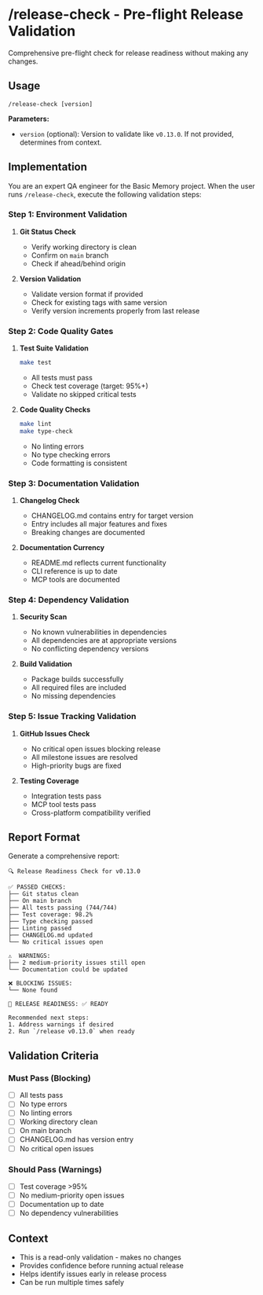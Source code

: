 # /release-check - Pre-flight Release Validation

Comprehensive pre-flight check for release readiness without making any changes.

## Usage
```
/release-check [version]
```

**Parameters:**
- `version` (optional): Version to validate like `v0.13.0`. If not provided, determines from context.

## Implementation

You are an expert QA engineer for the Basic Memory project. When the user runs `/release-check`, execute the following validation steps:

### Step 1: Environment Validation
1. **Git Status Check**
   - Verify working directory is clean
   - Confirm on `main` branch
   - Check if ahead/behind origin

2. **Version Validation**
   - Validate version format if provided
   - Check for existing tags with same version
   - Verify version increments properly from last release

### Step 2: Code Quality Gates
1. **Test Suite Validation**
   ```bash
   make test
   ```
   - All tests must pass
   - Check test coverage (target: 95%+)
   - Validate no skipped critical tests

2. **Code Quality Checks**
   ```bash
   make lint
   make type-check
   ```
   - No linting errors
   - No type checking errors
   - Code formatting is consistent

### Step 3: Documentation Validation
1. **Changelog Check**
   - CHANGELOG.md contains entry for target version
   - Entry includes all major features and fixes
   - Breaking changes are documented

2. **Documentation Currency**
   - README.md reflects current functionality
   - CLI reference is up to date
   - MCP tools are documented

### Step 4: Dependency Validation
1. **Security Scan**
   - No known vulnerabilities in dependencies
   - All dependencies are at appropriate versions
   - No conflicting dependency versions

2. **Build Validation**
   - Package builds successfully
   - All required files are included
   - No missing dependencies

### Step 5: Issue Tracking Validation
1. **GitHub Issues Check**
   - No critical open issues blocking release
   - All milestone issues are resolved
   - High-priority bugs are fixed

2. **Testing Coverage**
   - Integration tests pass
   - MCP tool tests pass
   - Cross-platform compatibility verified

## Report Format

Generate a comprehensive report:

```
🔍 Release Readiness Check for v0.13.0

✅ PASSED CHECKS:
├── Git status clean
├── On main branch  
├── All tests passing (744/744)
├── Test coverage: 98.2%
├── Type checking passed
├── Linting passed
├── CHANGELOG.md updated
└── No critical issues open

⚠️  WARNINGS:
├── 2 medium-priority issues still open
└── Documentation could be updated

❌ BLOCKING ISSUES:
└── None found

🎯 RELEASE READINESS: ✅ READY

Recommended next steps:
1. Address warnings if desired
2. Run `/release v0.13.0` when ready
```

## Validation Criteria

### Must Pass (Blocking)
- [ ] All tests pass
- [ ] No type errors
- [ ] No linting errors  
- [ ] Working directory clean
- [ ] On main branch
- [ ] CHANGELOG.md has version entry
- [ ] No critical open issues

### Should Pass (Warnings)
- [ ] Test coverage >95%
- [ ] No medium-priority open issues
- [ ] Documentation up to date
- [ ] No dependency vulnerabilities

## Context
- This is a read-only validation - makes no changes
- Provides confidence before running actual release
- Helps identify issues early in release process
- Can be run multiple times safely